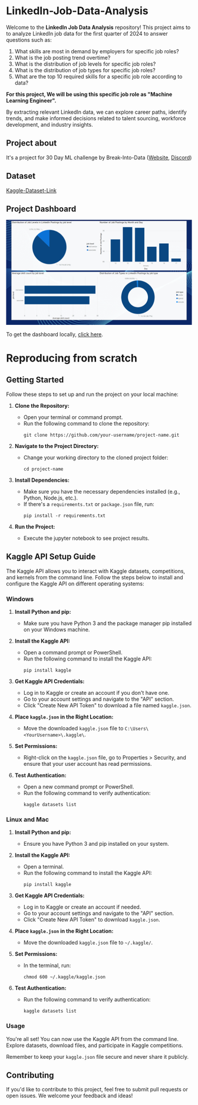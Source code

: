 # LinkedIn-Job-Data-Analysis

Welcome to the **LinkedIn Job Data Analysis** repository! This project aims to to analyze LinkedIn job data for the first quarter of 2024 to answer questions such as:

1. What skills are most in demand by employers for specific job roles?
2. What is the job posting trend overtime?
3. What is the distribution of job levels for specific job roles?
4. What is the distribution of job types for specific job roles?
5. What are the top 10 required skills for a specific job role according to data?

**For this project, We will be using this specific job role as "Machine Learning Engineer".**

By extracting relevant LinkedIn data, we can explore career paths, identify trends, and make informed decisions related to talent sourcing, workforce development, and industry insights.

## Project about 
It's a project for 30 Day ML challenge by Break-Into-Data 
([Website](https://merinova.substack.com/),
[Discord](https://discord.gg/engQhPaVrX))

## Dataset
[Kaggle-Dataset-Link](https://www.kaggle.com/datasets/asaniczka/1-3m-linkedin-jobs-and-skills-2024)

## Project Dashboard

![alt text](LinkedInDashboard.png)

To get the dashboard locally, [click here](https://github.com/adityachaudhary99/linkedin-job-data-analysis/raw/main/LinkedIn_jobs_dashboard.pbix).

# Reproducing from scratch

## Getting Started

Follow these steps to set up and run the project on your local machine:

1. **Clone the Repository:**
   - Open your terminal or command prompt.
   - Run the following command to clone the repository:
     ```
     git clone https://github.com/your-username/project-name.git
     ```

2. **Navigate to the Project Directory:**
   - Change your working directory to the cloned project folder:
     ```
     cd project-name
     ```

3. **Install Dependencies:**
   - Make sure you have the necessary dependencies installed (e.g., Python, Node.js, etc.).
   - If there's a `requirements.txt` or `package.json` file, run:
     ```
     pip install -r requirements.txt
     ```
     
4. **Run the Project:**
   - Execute the jupyter notebook to see project results.

## Kaggle API Setup Guide

The Kaggle API allows you to interact with Kaggle datasets, competitions, and kernels from the command line. Follow the steps below to install and configure the Kaggle API on different operating systems:

### Windows

1. **Install Python and pip:**
   - Make sure you have Python 3 and the package manager pip installed on your Windows machine.

2. **Install the Kaggle API:**
   - Open a command prompt or PowerShell.
   - Run the following command to install the Kaggle API:
     ```
     pip install kaggle
     ```

3. **Get Kaggle API Credentials:**
   - Log in to Kaggle or create an account if you don't have one.
   - Go to your account settings and navigate to the "API" section.
   - Click "Create New API Token" to download a file named `kaggle.json`.

4. **Place `kaggle.json` in the Right Location:**
   - Move the downloaded `kaggle.json` file to `C:\Users\<YourUsername>\.kaggle\`.

5. **Set Permissions:**
   - Right-click on the `kaggle.json` file, go to Properties > Security, and ensure that your user account has read permissions.

6. **Test Authentication:**
   - Open a new command prompt or PowerShell.
   - Run the following command to verify authentication:
     ```
     kaggle datasets list
     ```

### Linux and Mac

1. **Install Python and pip:**
   - Ensure you have Python 3 and pip installed on your system.

2. **Install the Kaggle API:**
   - Open a terminal.
   - Run the following command to install the Kaggle API:
     ```
     pip install kaggle
     ```

3. **Get Kaggle API Credentials:**
   - Log in to Kaggle or create an account if needed.
   - Go to your account settings and navigate to the "API" section.
   - Click "Create New API Token" to download `kaggle.json`.

4. **Place `kaggle.json` in the Right Location:**
   - Move the downloaded `kaggle.json` file to `~/.kaggle/`.

5. **Set Permissions:**
   - In the terminal, run:
     ```
     chmod 600 ~/.kaggle/kaggle.json
     ```

6. **Test Authentication:**
   - Run the following command to verify authentication:
     ```
     kaggle datasets list
     ```

### Usage

You're all set! You can now use the Kaggle API from the command line. Explore datasets, download files, and participate in Kaggle competitions.

Remember to keep your `kaggle.json` file secure and never share it publicly.

## Contributing

If you'd like to contribute to this project, feel free to submit pull requests or open issues. We welcome your feedback and ideas!
